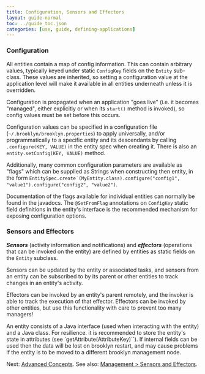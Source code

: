 ```yaml
---
title: Configuration, Sensors and Effectors
layout: guide-normal
toc: ../guide_toc.json
categories: [use, guide, defining-applications]
---
```


### Configuration

All entities contain a map of config information. This can contain arbitrary values, typically keyed under static ``ConfigKey`` fields on the ``Entity`` sub-class. These values are inherited, so setting a configuration value at the
application level will make it available in all entities underneath unless it is overridden.

Configuration is propagated when an application "goes live" (i.e. it becomes "managed", either explicitly or when its ``start()`` method is invoked), so config values must be set before this occurs. 

Configuration values can be specified in a configuration file (``~/.brooklyn/brooklyn.properties``)
to apply universally, and/or programmatically to a specific entity and its descendants 
by calling `.configure(KEY, VALUE)` in the entity spec when creating it.
There is also an ``entity.setConfig(KEY, VALUE)`` method.

Additionally, many common configuration parameters are available as "flags" which can be supplied as Strings when constructing
then entity, in the form
``EntitySpec.create˙(MyEntity.class).configure("config1", "value1").configure("config2", "value2")``. 

Documentation of the flags available for individual entities can normally be found in the javadocs. 
The ``@SetFromFlag`` annotations on ``ConfigKey`` static field definitions
in the entity's interface is the recommended mechanism for exposing configuration options.


### Sensors and Effectors

***Sensors*** (activity information and notifications) and ***effectors*** (operations that can be invoked on the entity) are defined by entities as static fields on the ``Entity`` subclass.

Sensors can be updated by the entity or associated tasks, and sensors from an entity can be subscribed to by its parent or other entities to track changes in an entity's activity.

Effectors can be invoked by an entity's parent remotely, and the invoker is able to track the execution of that effector. Effectors can be invoked by other entities, but use this functionality with care to prevent too many managers!

An entity consists of a Java interface (used when interacting with the entity) and a Java class. For resilience. it is recommended to store 
the entity's state in attributes (see `getAttribute(AttributeKey)``). If internal fields can be used then the data will be lost on brooklyn 
restart, and may cause problems if the entity is to be moved to a different brooklyn management node.

Next: [Advanced Concepts]({{site.path.guide}}/use/guide/defining-applications/advanced-concepts.html).
See also: [Management > Sensors and Effectors]({{site.path.guide}}/use/guide/management/index.html#sensors-and-effectors).

